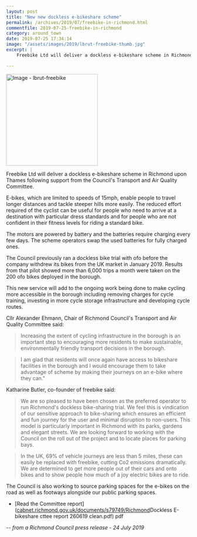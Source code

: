```yaml
---
layout: post
title: "New new dockless e-bikeshare scheme"
permalink: /archives/2019/07/freebike-in-richmond.html
commentfile: 2019-07-25-freebike-in-richmond
category: around_town
date: 2019-07-25 17:34:14
image: "/assets/images/2019/lbrut-freebike-thumb.jpg"
excerpt: |
    Freebike Ltd will deliver a dockless e-bikeshare scheme in Richmond upon Thames following support from the Council's Transport and Air Quality Committee.

---
```

<a href="/assets/images/2019/lbrut-freebike.jpg" title="Click for a larger image"><img src="/assets/images/2019/lbrut-freebike-thumb.jpg" width="250" alt="Image - lbrut-freebike"  class="photo right"/></a>

Freebike Ltd will deliver a dockless e-bikeshare scheme in Richmond upon Thames following support from the Council's Transport and Air Quality Committee.

E-bikes, which are limited to speeds of 15mph, enable people to travel longer distances and tackle steeper hills more easily. The reduced effort required of the cyclist can be useful for people who need to arrive at a destination with particular dress standards and for people who are not confident in their fitness levels for riding a standard bike.

The motors are powered by battery and the batteries require charging every few days. The scheme operators swap the used batteries for fully charged ones.

The Council previously ran a dockless bike trial with ofo before the company withdrew its bikes from the UK market in January 2019. Results from that pilot showed more than 6,000 trips a month were taken on the 200 ofo bikes deployed in the borough.

This new service will add to the ongoing work being done to make cycling more accessible in the borough including removing charges for cycle training, investing in more cycle storage infrastructure and developing cycle routes.

Cllr Alexander Ehmann, Chair of Richmond Council's Transport and Air Quality Committee said:

> Increasing the extent of cycling infrastructure in the borough is an important step to encouraging more residents to make sustainable, environmentally friendly transport decisions in the borough.

> I am glad that residents will once again have access to bikeshare facilities in the borough and I would encourage them to take advantage of scheme by making their journeys on an e-bike where they can."

Katharine Butler, co-founder of freebike said:

> We are so pleased to have been chosen as the preferred operator to run Richmond's dockless bike-sharing trial. We feel this is vindication of our sensitive approach to bike-sharing which ensures an efficient and fun journey for the user and minimal disruption to non-users. This model is particularly important in Richmond with its parks, gardens and elegant streets. We are looking forward to working with the Council on the roll out of the project and to locate places for parking bays.

> In the UK, 69% of vehicle journeys are less than 5 miles, these can easily be replaced with freebike, cutting Co2 emissions dramatically. We are determined to get more people out of their cars and onto bikes and to show people how much of a joy electric bikes are to ride.

The Council is also working to source parking spaces for the e-bikes on the road as well as footways alongside our public parking spaces.

- [Read the Committee report]([cabnet.richmond.gov.uk/documents/s79749/Richmond](https://cabnet.richmond.gov.uk/documents/s79749/Richmond )Dockless E-bikeshare cttee report 260619 clean.pdf) pdf

<cite>-- from a Richmond Council press release - 24 July 2019</cite>
